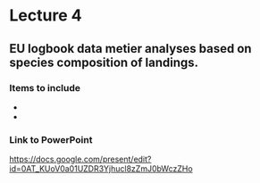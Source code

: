 # Lecture 4 #
## EU logbook data metier analyses based on species composition of landings. ##

### Items to include ###
  * 
  * 
### Link to PowerPoint ###
https://docs.google.com/present/edit?id=0AT_KUoV0a01UZDR3Yjhucl8zZmJ0bWczZHo
